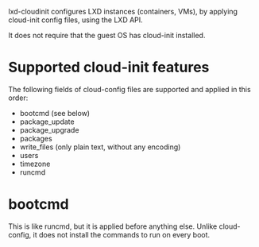 lxd-cloudinit configures LXD instances (containers, VMs), by
applying cloud-init config files, using the LXD API.

It does not require that the guest OS has cloud-init installed.

# Supported cloud-init features
The following fields of cloud-config files are supported and applied in this order:

- bootcmd (see below)
- package_update
- package_upgrade
- packages
- write_files (only plain text, without any encoding)
- users
- timezone
- runcmd

# bootcmd
This is like runcmd, but it is applied before anything else.
Unlike cloud-config, it does not install the commands to run on every boot.

